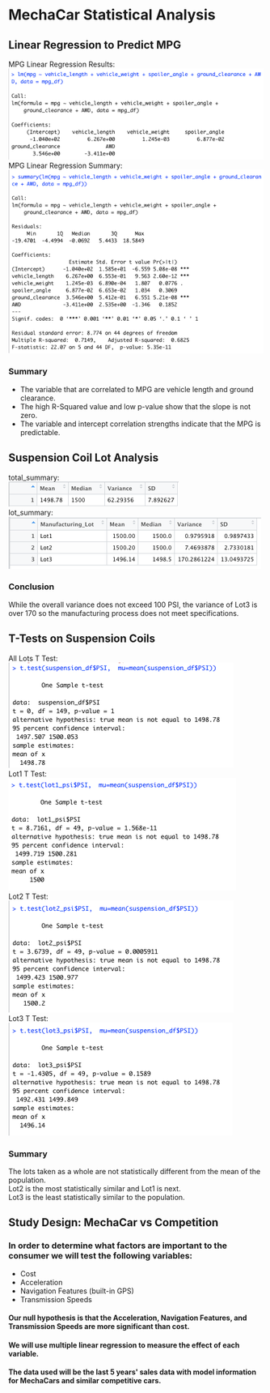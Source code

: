 # MechaCar Statistical Analysis

## Linear Regression to Predict MPG
MPG Linear Regression Results:<br>
<img src=mpg_lm.png></img><br>
MPG Linear Regression Summary:<br>
<img src=mpg_lm_summary.png></img><br>
### Summary
- The variable that are correlated to MPG are vehicle length and ground clearance.
- The high R-Squared value and low p-value show that the slope is not zero.
- The variable and intercept correlation strengths indicate that the MPG is predictable.
## Suspension Coil Lot Analysis
total_summary:<br>
<img src=total_summary.png></img><br>
lot_summary:<br>
<img src=lot_summary.png></img><br>
### Conclusion
While the overall variance does not exceed 100 PSI, the variance of Lot3 is over 170 so the manufacturing process does not meet specifications.
##  T-Tests on Suspension Coils
All Lots T Test:<br>
<img src=all_lots_t_test.png></img><br>
Lot1 T Test:<br>
<img src=lot1_t_test.png></img><br>
Lot2 T Test:<br>
<img src=lot2_t_test.png></img><br>
Lot3 T Test:<br>
<img src=lot3_t_test.png></img><br>
### Summary
The lots taken as a whole are not statistically different from the mean of the population.<br>
Lot2 is the most statistically similar and Lot1 is next.<br>
Lot3 is the least statistically similar to the population.<br>

## Study Design: MechaCar vs Competition

### In order to determine what factors are important to the consumer we will test the following variables:

- Cost
- Acceleration 
- Navigation Features (built-in GPS)
- Transmission Speeds

#### Our null hypothesis is that the Acceleration, Navigation Features, and Transmission Speeds are more significant than cost.

#### We will use multiple linear regression to measure the effect of each variable.

#### The data used will be the last 5 years' sales data with model information for MechaCars and similar competitive cars.
